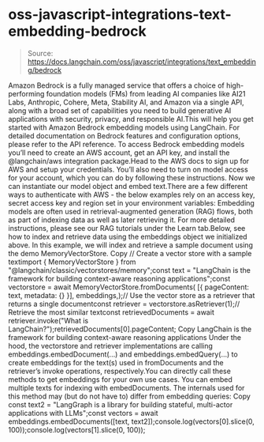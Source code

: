 # oss-javascript-integrations-text-embedding-bedrock

> Source: https://docs.langchain.com/oss/javascript/integrations/text_embedding/bedrock

Amazon Bedrock is a fully managed service that offers a choice of high-performing foundation models (FMs) from leading AI companies like AI21 Labs, Anthropic, Cohere, Meta, Stability AI, and Amazon via a single API, along with a broad set of capabilities you need to build generative AI applications with security, privacy, and responsible AI.This will help you get started with Amazon Bedrock embedding models using LangChain. For detailed documentation on Bedrock features and configuration options, please refer to the API reference.
To access Bedrock embedding models you’ll need to create an AWS account, get an API key, and install the @langchain/aws integration package.Head to the AWS docs to sign up for AWS and setup your credentials. You’ll also need to turn on model access for your account, which you can do by following these instructions.
Now we can instantiate our model object and embed text.There are a few different ways to authenticate with AWS - the below examples rely on an access key, secret access key and region set in your environment variables:
Embedding models are often used in retrieval-augmented generation (RAG) flows, both as part of indexing data as well as later retrieving it. For more detailed instructions, please see our RAG tutorials under the Learn tab.Below, see how to index and retrieve data using the embeddings object we initialized above. In this example, we will index and retrieve a sample document using the demo MemoryVectorStore.
Copy
// Create a vector store with a sample textimport { MemoryVectorStore } from "@langchain/classic/vectorstores/memory";const text = "LangChain is the framework for building context-aware reasoning applications";const vectorstore = await MemoryVectorStore.fromDocuments( [{ pageContent: text, metadata: {} }], embeddings,);// Use the vector store as a retriever that returns a single documentconst retriever = vectorstore.asRetriever(1);// Retrieve the most similar textconst retrievedDocuments = await retriever.invoke("What is LangChain?");retrievedDocuments[0].pageContent;
Copy
LangChain is the framework for building context-aware reasoning applications
Under the hood, the vectorstore and retriever implementations are calling embeddings.embedDocument(...) and embeddings.embedQuery(...) to create embeddings for the text(s) used in fromDocuments and the retriever’s invoke operations, respectively.You can directly call these methods to get embeddings for your own use cases.
You can embed multiple texts for indexing with embedDocuments. The internals used for this method may (but do not have to) differ from embedding queries:
Copy
const text2 = "LangGraph is a library for building stateful, multi-actor applications with LLMs";const vectors = await embeddings.embedDocuments([text, text2]);console.log(vectors[0].slice(0, 100));console.log(vectors[1].slice(0, 100));